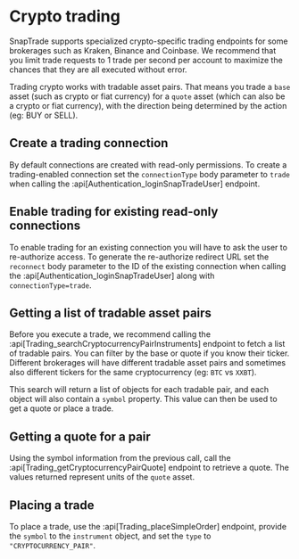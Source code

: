 # Crypto trading

SnapTrade supports specialized crypto-specific trading endpoints for some brokerages such as Kraken, Binance and Coinbase. We recommend that you limit trade requests to 1 trade per second per account to maximize the chances that they are all executed without error.

Trading crypto works with tradable asset pairs. That means you trade a `base` asset (such as crypto or fiat currency) for a `quote` asset (which can also be a crypto or fiat currency), with the direction being determined by the action (eg: BUY or SELL).

## Create a trading connection

By default connections are created with read-only permissions. To create a trading-enabled connection set the `connectionType` body parameter to `trade` when calling the :api[Authentication_loginSnapTradeUser] endpoint.

## Enable trading for existing read-only connections

To enable trading for an existing connection you will have to ask the user to re-authorize access. To generate the re-authorize redirect URL set the `reconnect` body parameter to the ID of the existing connection when calling the :api[Authentication_loginSnapTradeUser] along with `connectionType=trade`.

## Getting a list of tradable asset pairs

Before you execute a trade, we recommend calling the :api[Trading_searchCryptocurrencyPairInstruments] endpoint to fetch a list of tradable pairs. You can filter by the base or quote if you know their ticker. Different brokerages will have different tradable asset pairs and sometimes also different tickers for the same cryptocurrency (eg: `BTC` vs `XXBT`).

This search will return a list of objects for each tradable pair, and each object will also contain a `symbol` property. This value can then be used to get a quote or place a trade.

## Getting a quote for a pair

Using the symbol information from the previous call, call the :api[Trading_getCryptocurrencyPairQuote] endpoint to retrieve a quote. The values returned represent units of the `quote` asset.

## Placing a trade

To place a trade, use the :api[Trading_placeSimpleOrder] endpoint, provide the `symbol` to the `instrument` object, and set the `type` to `"CRYPTOCURRENCY_PAIR"`.
